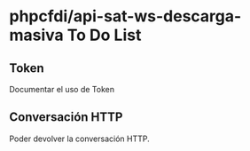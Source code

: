 # phpcfdi/api-sat-ws-descarga-masiva To Do List

## Token

Documentar el uso de Token

## Conversación HTTP

Poder devolver la conversación HTTP.

